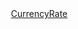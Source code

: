 <html>
<head>
</head>
<body>
  
<!-- START CODE Attention! Do not modify this code; --><script>var fm = "USD";var to = "GBP,EUR,CNY,JPY,RUB,COP,USD";var tz = "-5";var sz = "1x349";var lg = "es";var st = "success";var cd = 0;var am = 1</script><script src="//currencyrate.today/exchangerates"></script><div style="text-align:right"><a href="https://currencyrate.today">CurrencyRate</a></div><!-- Attention! Do not modify this code; END CODE -->

</body>
</html>
